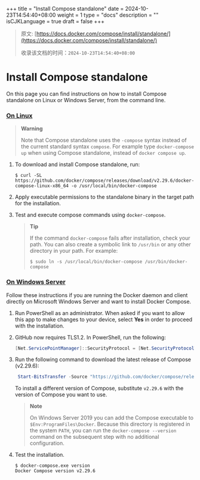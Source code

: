 +++
title = "Install Compose standalone"
date = 2024-10-23T14:54:40+08:00
weight = 1
type = "docs"
description = ""
isCJKLanguage = true
draft = false
+++

> 原文: [https://docs.docker.com/compose/install/standalone/](https://docs.docker.com/compose/install/standalone/)
>
> 收录该文档的时间：`2024-10-23T14:54:40+08:00`

# Install Compose standalone

On this page you can find instructions on how to install Compose standalone on Linux or Windows Server, from the command line.

### [On Linux](https://docs.docker.com/compose/install/standalone/#on-linux)

> **Warning**
>
> 
>
> Note that Compose standalone uses the `-compose` syntax instead of the current standard syntax `compose`.
> For example type `docker-compose up` when using Compose standalone, instead of `docker compose up`.

1. To download and install Compose standalone, run:

   

   ```console
   $ curl -SL https://github.com/docker/compose/releases/download/v2.29.6/docker-compose-linux-x86_64 -o /usr/local/bin/docker-compose
   ```

2. Apply executable permissions to the standalone binary in the target path for the installation.

3. Test and execute compose commands using `docker-compose`.

   > **Tip**
   >
   > 
   >
   > If the command `docker-compose` fails after installation, check your path. You can also create a symbolic link to `/usr/bin` or any other directory in your path. For example:
   >
   > 
   >
   > ```console
   > $ sudo ln -s /usr/local/bin/docker-compose /usr/bin/docker-compose
   > ```

### [On Windows Server](https://docs.docker.com/compose/install/standalone/#on-windows-server)

Follow these instructions if you are running the Docker daemon and client directly on Microsoft Windows Server and want to install Docker Compose.

1. Run PowerShell as an administrator. When asked if you want to allow this app to make changes to your device, select **Yes** in order to proceed with the installation.

2. GitHub now requires TLS1.2. In PowerShell, run the following:

   

   ```powershell
   [Net.ServicePointManager]::SecurityProtocol = [Net.SecurityProtocolType]::Tls12
   ```

3. Run the following command to download the latest release of Compose (v2.29.6):

   

   ```powershell
    Start-BitsTransfer -Source "https://github.com/docker/compose/releases/download/v2.29.6/docker-compose-windows-x86_64.exe" -Destination $Env:ProgramFiles\Docker\docker-compose.exe
   ```

   To install a different version of Compose, substitute `v2.29.6` with the version of Compose you want to use.

   > **Note**
   >
   > 
   >
   > On Windows Server 2019 you can add the Compose executable to `$Env:ProgramFiles\Docker`. Because this directory is registered in the system `PATH`, you can run the `docker-compose --version` command on the subsequent step with no additional configuration.

4. Test the installation.

   

   ```console
   $ docker-compose.exe version
   Docker Compose version v2.29.6
   ```
